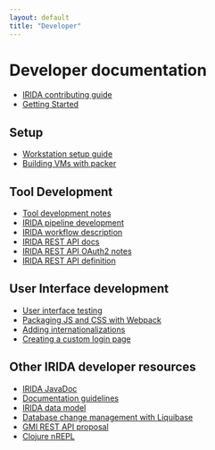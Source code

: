 ```yaml
---
layout: default
title: "Developer"
---
```


Developer documentation
========================

* [IRIDA contributing guide](https://github.com/phac-nml/irida/blob/development/CONTRIBUTING.md)
* [Getting Started](getting-started/)

Setup
-----
* [Workstation setup guide](setup/)
* [Building VMs with packer](packer/)

Tool Development
----------------
* [Tool development notes](tools)
* [IRIDA pipeline development](tools/pipelines)
* [IRIDA workflow description](tools/pipelines/workflow-description)
* [IRIDA REST API docs](rest/)
* [IRIDA REST API OAuth2 notes](authorization)
* [IRIDA REST API definition](../swagger-ui/index.html)


User Interface development
--------------------------
* [User interface testing](interface/testing)
* [Packaging JS and CSS with Webpack](interface/webpack)
* [Adding internationalizations](interface/i18n)
* [Creating a custom login page](interface/custom-login)


Other IRIDA developer resources
-------------------------------
* [IRIDA JavaDoc](apidocs/)
* [Documentation guidelines](doc)
* [IRIDA data model](data-model)
* [Database change management with Liquibase](database)
* [GMI REST API proposal](gmi-rest-api)
* [Clojure nREPL](clojure-repl)
